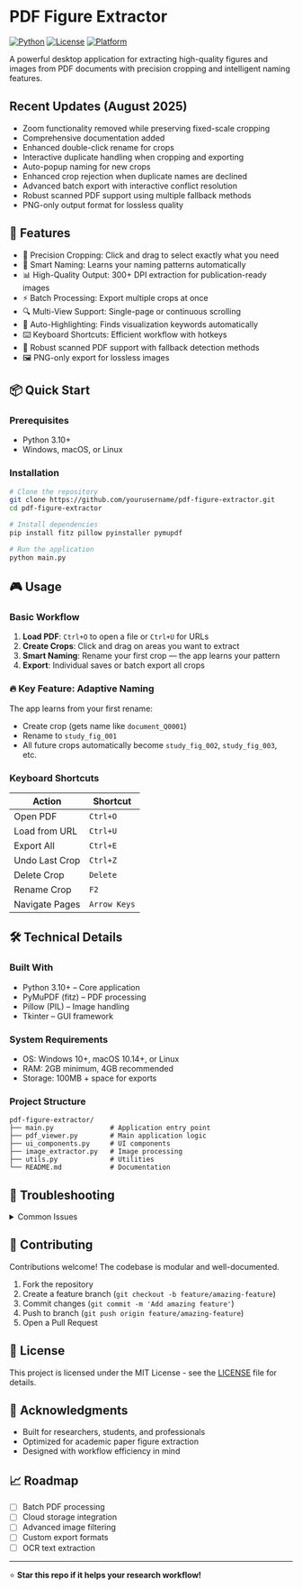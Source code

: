 # PDF Figure Extractor

[![Python](https://img.shields.io/badge/python-3.10%2B-blue.svg)](https://python.org)
[![License](https://img.shields.io/badge/license-MIT-green.svg)](LICENSE)
[![Platform](https://img.shields.io/badge/platform-Windows%20%7C%20macOS%20%7C%20Linux-lightgrey.svg)]()

A powerful desktop application for extracting high-quality figures and images from PDF documents with precision cropping and intelligent naming features.

## Recent Updates (August 2025)
- Zoom functionality removed while preserving fixed-scale cropping
- Comprehensive documentation added
- Enhanced double-click rename for crops
- Interactive duplicate handling when cropping and exporting
- Auto-popup naming for new crops
- Enhanced crop rejection when duplicate names are declined
- Advanced batch export with interactive conflict resolution
- Robust scanned PDF support using multiple fallback methods
- PNG-only output format for lossless quality

## 🚀 Features
- 🎯 Precision Cropping: Click and drag to select exactly what you need
- 🧠 Smart Naming: Learns your naming patterns automatically
- 📊 High-Quality Output: 300+ DPI extraction for publication-ready images
- ⚡ Batch Processing: Export multiple crops at once
- 🔍 Multi-View Support: Single-page or continuous scrolling
- 🎨 Auto-Highlighting: Finds visualization keywords automatically
- ⌨️ Keyboard Shortcuts: Efficient workflow with hotkeys
- 🪾 Robust scanned PDF support with fallback detection methods
- 🖼️ PNG-only export for lossless images

## 📦 Quick Start
### Prerequisites
- Python 3.10+
- Windows, macOS, or Linux

### Installation
```bash
# Clone the repository
git clone https://github.com/yourusername/pdf-figure-extractor.git
cd pdf-figure-extractor

# Install dependencies
pip install fitz pillow pyinstaller pymupdf

# Run the application
python main.py
```

## 🎮 Usage
### Basic Workflow
1. **Load PDF**: `Ctrl+O` to open a file or `Ctrl+U` for URLs
2. **Create Crops**: Click and drag on areas you want to extract
3. **Smart Naming**: Rename your first crop — the app learns your pattern
4. **Export**: Individual saves or batch export all crops

### 🔥 Key Feature: Adaptive Naming
The app learns from your first rename:
- Create crop (gets name like `document_Q0001`)
- Rename to `study_fig_001`
- All future crops automatically become `study_fig_002`, `study_fig_003`, etc.

### Keyboard Shortcuts
| Action | Shortcut |
|--------|----------|
| Open PDF | `Ctrl+O` |
| Load from URL | `Ctrl+U` |
| Export All | `Ctrl+E` |
| Undo Last Crop | `Ctrl+Z` |
| Delete Crop | `Delete` |
| Rename Crop | `F2` |
| Navigate Pages | `Arrow Keys` |

## 🛠️ Technical Details
### Built With
- Python 3.10+ – Core application
- PyMuPDF (fitz) – PDF processing
- Pillow (PIL) – Image handling
- Tkinter – GUI framework

### System Requirements
- OS: Windows 10+, macOS 10.14+, or Linux
- RAM: 2GB minimum, 4GB recommended
- Storage: 100MB + space for exports

### Project Structure
```
pdf-figure-extractor/
├── main.py              # Application entry point
├── pdf_viewer.py        # Main application logic
├── ui_components.py     # UI components
├── image_extractor.py   # Image processing
├── utils.py             # Utilities
└── README.md            # Documentation
```

## 🔧 Troubleshooting
<details>
<summary>Common Issues</summary>

**App won't start**
- Verify Python 3.10+ is installed
- Install all dependencies: `pip install fitz pillow pyinstaller pymupdf`

**PDF won't load**
- Check if PDF is corrupted
- For URLs, ensure direct PDF download link

**Low quality exports**
- App automatically uses high DPI (300+)
- Quality depends on source PDF resolution

</details>

## 🤝 Contributing
Contributions welcome! The codebase is modular and well-documented.

1. Fork the repository
2. Create a feature branch (`git checkout -b feature/amazing-feature`)
3. Commit changes (`git commit -m 'Add amazing feature'`)
4. Push to branch (`git push origin feature/amazing-feature`)
5. Open a Pull Request

## 📄 License
This project is licensed under the MIT License - see the [LICENSE](LICENSE) file for details.

## 🙏 Acknowledgments
- Built for researchers, students, and professionals
- Optimized for academic paper figure extraction
- Designed with workflow efficiency in mind

## 📈 Roadmap
- [ ] Batch PDF processing
- [ ] Cloud storage integration
- [ ] Advanced image filtering
- [ ] Custom export formats
- [ ] OCR text extraction

---

⭐ **Star this repo if it helps your research workflow!**
